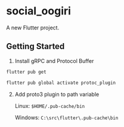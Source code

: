 # social_oogiri

A new Flutter project.

## Getting Started

1. Install gRPC and Protocol Buffer

```bash
flutter pub get

flutter pub global activate protoc_plugin
```

2. Add proto3 plugin to path variable

    Linux: `$HOME/.pub-cache/bin`

    Windows: `C:\src\flutter\.pub-cache\bin`
